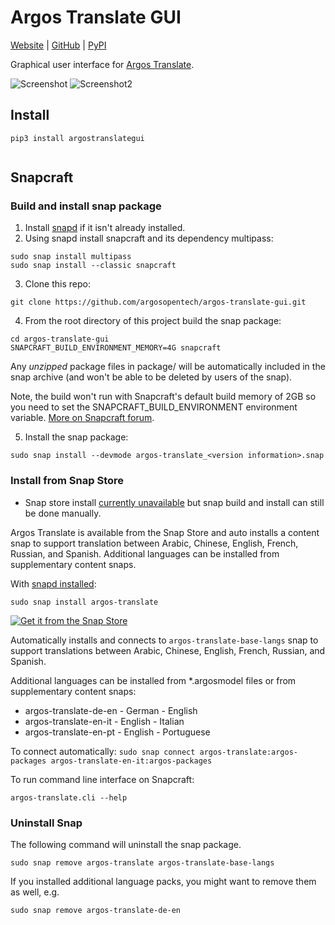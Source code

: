 # Argos Translate GUI

[Website](https://www.argosopentech.com) | [GitHub](https://github.com/argosopentech/argos-translate-gui) | [PyPI](https://pypi.org/project/argostranslategui/)

Graphical user interface for [Argos Translate](https://github.com/argosopentech/argos-translate).

![Screenshot](/img/Screenshot.png)
![Screenshot2](/img/Screenshot2.png)

## Install
```
pip3 install argostranslategui


```

## Snapcraft

### Build and install snap package
1. Install [snapd](https://snapcraft.io/docs/installing-snapd) if it isn't already installed.
2. Using snapd install snapcraft and its dependency multipass:
```
sudo snap install multipass
sudo snap install --classic snapcraft
```
3. Clone this repo:
```
git clone https://github.com/argosopentech/argos-translate-gui.git
```
4. From the root directory of this project build the snap package:
```
cd argos-translate-gui
SNAPCRAFT_BUILD_ENVIRONMENT_MEMORY=4G snapcraft
```
Any *unzipped* package files in package/ will be automatically included in the snap archive (and won't be able to be deleted by users of the snap).

Note, the build won't run with Snapcraft's default build memory of 2GB so you need to set the SNAPCRAFT_BUILD_ENVIRONMENT environment variable. [More on Snapcraft forum](https://forum.snapcraft.io/t/snapcraft-configuration-of-multipass-vm-arguments/9761).

5. Install the snap package:
```
sudo snap install --devmode argos-translate_<version information>.snap
```

### Install from Snap Store
* Snap store install [currently unavailable](https://forum.snapcraft.io/t/omp-permission-error/28425) but snap build and install can still be done manually.

Argos Translate is available from the Snap Store and auto installs a content snap to support translation between Arabic, Chinese, English, French, Russian, and Spanish. Additional languages can be installed from supplementary content snaps.

With [snapd installed](https://snapcraft.io/docs/installing-snapd):
```
sudo snap install argos-translate
```
[![Get it from the Snap Store](https://snapcraft.io/static/images/badges/en/snap-store-white.svg)](https://snapcraft.io/argos-translate)

Automatically installs and connects to `argos-translate-base-langs` snap to support translations between Arabic, Chinese, English, French, Russian, and Spanish.

Additional languages can be installed from *.argosmodel files or from supplementary content snaps:
* argos-translate-de-en - German - English
* argos-translate-en-it - English - Italian
* argos-translate-en-pt - English - Portuguese

To connect automatically:
`sudo snap connect argos-translate:argos-packages argos-translate-en-it:argos-packages`

To run command line interface on Snapcraft:
```
argos-translate.cli --help
```

### Uninstall Snap

The following command will uninstall the snap package.

``` shell
sudo snap remove argos-translate argos-translate-base-langs
```

If you installed additional language packs, you might want to remove them as well, e.g.

``` shell
sudo snap remove argos-translate-de-en

```
